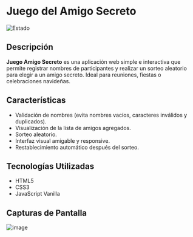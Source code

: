 # Juego del Amigo Secreto 

![Estado](https://img.shields.io/badge/Estado-Culminado-brightgreen)

## Descripción
**Juego Amigo Secreto** es una aplicación web simple e interactiva que permite registrar nombres de participantes y realizar un sorteo aleatorio para elegir a un amigo secreto. Ideal para reuniones, fiestas o celebraciones navideñas.

## Características
- Validación de nombres (evita nombres vacíos, caracteres inválidos y duplicados).
- Visualización de la lista de amigos agregados.
- Sorteo aleatorio.
- Interfaz visual amigable y responsive.
- Restablecimiento automático después del sorteo.

## Tecnologías Utilizadas
- HTML5
- CSS3
- JavaScript Vanilla

## Capturas de Pantalla
![image](https://github.com/user-attachments/assets/0b625fbb-60ca-41d9-ba9b-d464d31848af)


